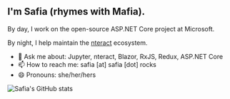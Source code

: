 ## I'm Safia (rhymes with Mafia).

By day, I work on the open-source ASP.NET Core project at Microsoft.

By night, I help maintain the [nteract](https://nteract.io) ecosystem.

- 💬 Ask me about: Jupyter, nteract, Blazor, RxJS, Redux, ASP.NET Core
- 📫 How to reach me: safia [at] safia [dot] rocks
- 😄 Pronouns: she/her/hers


![Safia's GitHub stats](https://github-readme-stats.vercel.app/api?username=captainsafia&theme=prussian&show_icons=true)

<!--
**captainsafia/captainsafia** is a ✨ _special_ ✨ repository because its `README.md` (this file) appears on your GitHub profile.

Here are some ideas to get you started:

- 🔭 I’m currently working on ...
- 🌱 I’m currently learning ...
- 👯 I’m looking to collaborate on ...
- 🤔 I’m looking for help with ...
- 💬 Ask me about ...
- 📫 How to reach me: ...
- 😄 Pronouns: ...
- ⚡ Fun fact: ...
-->
